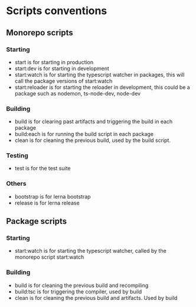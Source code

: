 # Scripts conventions

## Monorepo scripts

### Starting

- start is for starting in production
- start:dev is for starting in development
- start:watch is for starting the typescript watcher in packages, this will call
  the package versions of start:watch
- start:reloader is for starting the reloader in development, this could be a
  package such as nodemon, ts-node-dev, node-dev

### Building

- build is for clearing past artifacts and triggering the build in each package
- build:each is for running the build script in each package
- clean is for cleaning the previous build, used by the build script.

### Testing

- test is for the test suite

### Others

- bootstrap is for lerna bootstrap
- release is for lerna release

## Package scripts

### Starting

- start:watch is for starting the typescript watcher, called by the monorepo
  script start:watch

### Building

- build is for cleaning the previous build and recompiling
- build:tsc is for triggering the compiler, used by build
- clean is for cleaning the previous build and artifacts. Used by build
